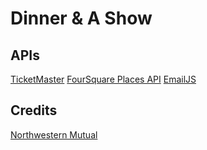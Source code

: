# Dinner & A Show

## APIs

[TicketMaster](https://developer.ticketmaster.com/products-and-docs/apis/getting-started/)
[FourSquare Places API](https://location.foursquare.com/places/docs/home)
[EmailJS](https://www.emailjs.com/docs/introduction/how-does-emailjs-work/)

## Credits

[Northwestern Mutual](https://www.northwesternmutual.com/life-and-money/a-guide-to-splitting-the-dinner-bill-with-friends/)


